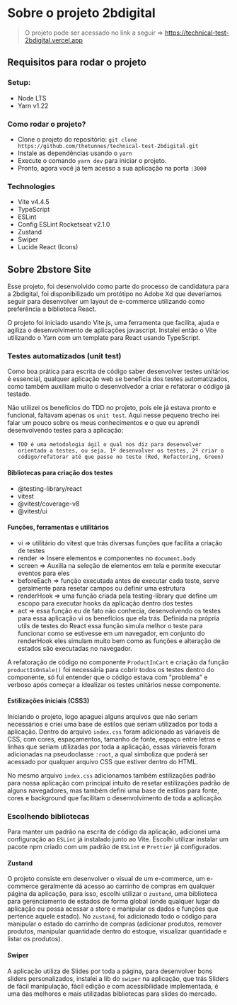 # Sobre o projeto 2bdigital

> O projeto pode ser acessado no link a seguir => https://technical-test-2bdigital.vercel.app

## Requisitos para rodar o projeto

  ### Setup:
  * Node LTS
  * Yarn v1.22
  
  ### Como rodar o projeto?
  * Clone o projeto do repositório: ```git clone https://github.com/thetunnes/technical-test-2bdigital.git```
  * Instale as dependências usando o ``yarn``
  * Execute o comando `yarn dev` para iniciar o projeto.
  * Pronto, agora você já tem acesso a sua aplicação na porta `:3000`

  ### Technologies
  * Vite v4.4.5
  * TypeScript
  * ESLint
  * Config ESLint Rocketseat v2.1.0
  * Zustand
  * Swiper
  * Lucide React (Icons)

## Sobre 2bstore Site

  Esse projeto, foi desenvolvido como parte do processo de candidatura para a 2bdigital, foi disponibilizado um protótipo no Adobe Xd que deveríamos seguir para desenvolver
  um layout de e-commerce utilizando como preferência a biblioteca React.

  O projeto foi iniciado usando Vite.js, uma ferramenta que facilita, ajuda e agiliza o desenvolvimento de aplicações javascript. Instalei então o Vite utilizando o Yarn
  com um template para React usando TypeScript.


  ### Testes automatizados (unit test)

  Como boa prática para escrita de código saber desenvolver testes unitários é essencial, qualquer aplicação web se beneficia dos testes automatizados, como também auxiliam muito o desenvolvedor a criar e refatorar o código já testado. 
  
  Não utilizei os benefícios do TDD no projeto, pois ele já estava pronto e funcional, faltavam apenas os `unit test`. Aqui nesse pequeno trecho irei falar um pouco sobre os meus conhecimentos e o que eu aprendi desenvolvendo testes para a aplicação:

  * `TDD é uma metodologia ágil o qual nos diz para desenvolver orientado a testes, ou seja, 1º desenvolver os testes, 2º criar o código/refatorar até que passe no teste (Red, Refactoring, Green)`

  #### Bibliotecas para criação dos testes
  * @testing-library/react
  * vitest
  * @vitest/coverage-v8
  * @vitest/ui

  #### Funções, ferramentas e utilitários

  * vi => utilitário do vitest que trás diversas funções que facilita a criação de testes
  * render => Insere elementos e componentes no `document.body`
  * screen => Auxilia na seleção de elementos em tela e permite executar eventos para eles
  * beforeEach => função executada antes de executar cada teste, serve geralmente para resetar campos ou definir uma estrutura
  * renderHook => uma função criada pela testing-library que define um escopo para executar hooks da aplicação dentro dos testes
  * act => essa função eu de fato não conhecia, desenvolvendo os testes para essa aplicação vi os benefícios que ela trás. Definida na própria utils de testes do React essa função simula melhor o teste para funcionar como se estivesse em um navegador, em conjunto do renderHook eles simulam muito bem como as funções e alteração de estados são executadas no navegador. 

  A refatoração de código no componente `ProductInCart` e criação da função `productIsOnSale()` foi necessária para cobrir todos os testes dentro do componente, só fui entender que o código estava com "problema" e verboso após começar a idealizar os testes unitários nesse componente.
  
  #### Estilizações iniciais (CSS3)
  Iniciando o projeto, logo apaguei alguns arquivos que não seriam necessários e criei uma base de estilos que seriam utilizados por toda a aplicação. 
  Dentro do arquivo `index.css` foram adicionado as váriaveis de CSS, com cores, espaçamentos, tamanho de fonte, espaço entre letras e linhas que seriam utilizadas 
  por toda a aplicação, essas váriaveis foram adicionadas na pseudoclasse `:root`, a qual simboliza que poderá ser acessado por qualquer arquivo CSS que estiver dentro do HTML.
  
  No mesmo arquivo `index.css` adicionamos também estilizações padrão para nossa aplicação com principal intuito de resetar estilizações padrão de alguns navegadores, mas também defini uma base de estilos para fonte, 
  cores e background que facilitam o desenvolvimento de toda a aplicação.

### Escolhendo bibliotecas
Para manter um padrão na escrita de código da aplicação, adicionei uma configuração ao `ESLint` já instalado junto ao Vite. Escolhi utilizar instalar um pacote npm criado com um padrão de `ESLint` e `Prettier` já configurados.

#### Zustand
O projeto consiste em desenvolver o visual de um e-commerce, um e-commerce geralmente dá acesso ao carrinho de compras em qualquer página da aplicação,
para isso, escolhi utilizar o `zustand`, uma biblioteca para gerenciamento de estados de forma global (onde qualquer lugar da aplicação eu possa acessar a store e manipular
os dados e funções que pertence aquele estado). No `zustand`, foi adicionado todo o código para manipular o estado do carrinho de compras (adicionar produtos, remover produtos, manipular quantidade dentro do estoque, visualizar quantidade e listar os produtos).

#### Swiper
A aplicação utiliza de Slides por toda a página, para desenvolver bons sliders personalizados, instalei a lib do `swiper` na aplicação, que trás Sliders de fácil manipulação, fácil
edição e com acessibilidade implementada, é uma das melhores e mais utilizadas bibliotecas para slides do mercado.
